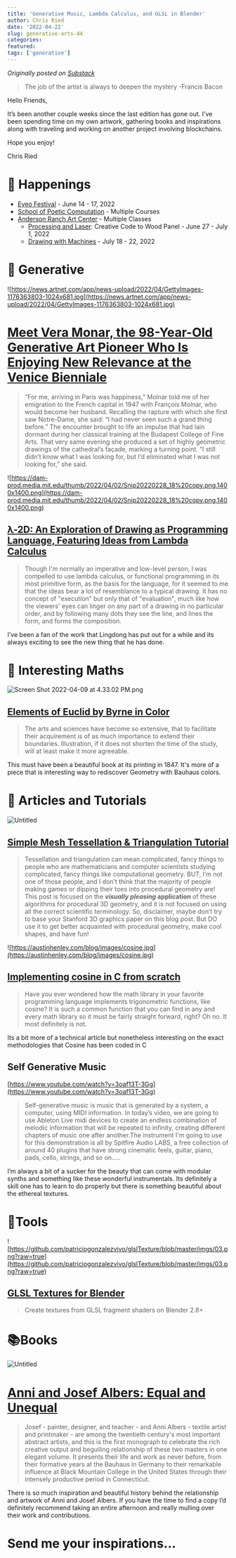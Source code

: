 ```yaml
---
title: 'Generative Music, Lambda Calculus, and GLSL in Blender'
author: Chris Ried
date: '2022-04-22'
slug: generative-arts-44
categories: 
featured: 
tags: ['generative']
---
```


_Originally posted on [Substack](https://generative.substack.com/p/generative-music-lambda-calculus)_

> The job of the artist is always to deepen the mystery -Francis Bacon
> 

Hello Friends, 

It’s been another couple weeks since the last edition has gone out. I’ve been spending time on my own artwork, gathering books and inspirations along with traveling and working on another  project involving blockchains. 

Hope you enjoy! 

Chris Ried

# 📰 Happenings

- [Eyeo Festival](https://eyeofestival.com/) - June 14 - 17, 2022
- [School of Poetic Computation](https://sfpc.study/) - Multiple Courses
- [Anderson Ranch Art Center](https://www.andersonranch.org/workshops/) - Multiple Classes
    - [Processing and Laser](https://www.andersonranch.org/workshops/?pn=3): Creative Code to Wood Panel - June 27 - July 1, 2022
    - [Drawing with Machines](https://www.andersonranch.org/workshops/workshop/drawing-with-machines-p0735-22/) - July 18 - 22, 2022

# 📸 Generative

![https://news.artnet.com/app/news-upload/2022/04/GettyImages-1176363803-1024x681.jpg](https://news.artnet.com/app/news-upload/2022/04/GettyImages-1176363803-1024x681.jpg)

# [Meet Vera Monar, the 98-Year-Old Generative Art Pioneer Who Is Enjoying New Relevance at the Venice Bienniale](https://news.artnet.com/art-world/vera-molnar-venice-biennale-2098046)

> “For me, arriving in Paris was happiness,” Molnár told me of her emigration to the French capital in 1947 with François Molnar, who would become her husband. Recalling the rapture with which she first saw Notre-Dame, she said: “I had never seen such a grand thing before.” The encounter brought to life an impulse that had lain dormant during her classical training at the Budapest College of Fine Arts. That very same evening she produced a set of highly geometric drawings of the cathedral’s façade, marking a turning point. “I still didn’t know what I was looking for, but I’d eliminated what I was not looking for,” she said.
> 

![https://dam-prod.media.mit.edu/thumb/2022/04/02/Snip20220228_18%20copy.png.1400x1400.png](https://dam-prod.media.mit.edu/thumb/2022/04/02/Snip20220228_18%20copy.png.1400x1400.png)

## ****[λ-2D: An Exploration of Drawing as Programming Language, Featuring Ideas from Lambda Calculus](https://www.media.mit.edu/projects/2d-an-exploration-of-drawing-as-programming-language-featuring-ideas-from-lambda-calculus/overview/)****

> Though I'm normally an imperative and low-level person, I was compelled to use lambda calculus, or functional programming in its most primitive form, as the basis for the language, for it seemed to me that the ideas bear a lot of resemblance to a typical drawing. It has no concept of "execution" but only that of "evaluation", much like how the viewers' eyes can linger on any part of a drawing in no particular order, and by following many dots they see the line, and lines the form, and forms the composition.
> 

I’ve been a fan of the work that Lingdong has put out for a while and its always exciting to see the new thing that he has done. 

# 🚤 Interesting Maths

![Screen Shot 2022-04-09 at 4.33.02 PM.png](https://s3-us-west-2.amazonaws.com/secure.notion-static.com/75677a56-d575-459b-a8c5-6d005cd7e5e6/Screen_Shot_2022-04-09_at_4.33.02_PM.png)

## [Elements of Euclid by Byrne in Color](https://archive.org/details/firstsixbooksofe00byrn/page/54/mode/2up)

> The arts and sciences have become so extensive, that to facilitate their acquirement is of as much importance to extend their boundaries. Illustration, if it does not shorten the time of the study, will at least make it more agreeable.
> 

This must have been a beautiful book at its printing in 1847. It's more of a piece that is interesting way to rediscover Geometry with Bauhaus colors. 

# 🔖 Articles and Tutorials

![Untitled](https://s3-us-west-2.amazonaws.com/secure.notion-static.com/4979e134-f6a8-4498-b19d-ee5904b86794/Untitled.png)

## ****[Simple Mesh Tessellation & Triangulation Tutorial](https://lindenreidblog.com/2017/12/03/simple-mesh-tessellation-triangulation-tutorial/)****

> Tessellation and triangulation can mean complicated, fancy things to people who are mathematicians and computer scientists studying complicated, fancy things like computational geometry. BUT, I’m not one of those people, and I don’t think that the majority of people making games or dipping their toes into procedural geometry are! This post is focused on the ***visually pleasing* application** of these algorithms for procedural 3D geometry, and it is not focused on using all the correct scientific terminology. So, disclaimer, maybe don’t try to base your Stanford 3D graphics paper on this blog post. But DO use it to get better acquainted with procedural geometry, make cool shapes, and have fun!
> 

![https://austinhenley.com/blog/images/cosine.jpg](https://austinhenley.com/blog/images/cosine.jpg)

## **[Implementing cosine in C from scratch](https://austinhenley.com/blog/cosine.html)**

> Have you ever wondered how the math library in your favorite programming language implements trigonometric functions, like cosine? It is such a common function that you can find in any and every math library so it must be fairly straight forward, right? Oh no. It most definitely is not.
> 

Its a bit more of a technical article but nonetheless interesting on the exact methodologies that Cosine has been coded in C 

## Self Generative Music

[https://www.youtube.com/watch?v=3oaf13T-3Gg](https://www.youtube.com/watch?v=3oaf13T-3Gg)

> Self-generative music is music that is generated by a system, a computer, using MIDI information. In today’s video, we are going to use Ableton Live midi devices to create an endless combination of melodic information that will be repeated to infinity, creating different chapters of music one after another.The instrument I'm going to use for this demonstration is all by Spitfire Audio LABS, a free collection of around 40 plugins that have strong cinematic feels, guitar, piano, pads, cello, strings, and so on…..
> 

I’m always a bit of a sucker for the beauty that can come with modular synths and something like these wonderful instrumentals. Its definitely a skill one has to learn to do properly but there is something beautiful about the ethereal textures.  

# 🔨Tools

![https://github.com/patriciogonzalezvivo/glslTexture/blob/master/imgs/03.png?raw=true](https://github.com/patriciogonzalezvivo/glslTexture/blob/master/imgs/03.png?raw=true)

## [GLSL Textures for Blender](https://github.com/patriciogonzalezvivo/glslTexture)

> Create textures from GLSL fragment shaders on Blender 2.8+
> 

# 📚Books

![Untitled](https://s3-us-west-2.amazonaws.com/secure.notion-static.com/94a9d58b-d602-4433-9d09-3f133a9f8036/Untitled.png)

# **[Anni and Josef Albers: Equal and Unequal](https://www.amazon.com/Anni-Josef-Albers-Equal-Unequal/dp/1838661425/ref=sr_1_1?crid=3PXIUK6LC89ML&keywords=anni+and+josef+albers&qid=1649537288&sprefix=anni+and+josef+albers%2Caps%2C64&sr=8-1)**

> Josef - painter, designer, and teacher - and Anni Albers - textile artist and printmaker - are among the twentieth century's most important abstract artists, and this is the first monograph to celebrate the rich creative output and beguiling relationship of these two masters in one elegant volume. It presents their life and work as never before, from their formative years at the Bauhaus in Germany to their remarkable influence at Black Mountain College in the United States through their intensely productive period in Connecticut.
> 

There is so much inspiration and beautiful history behind the relationship and artwork of Anni and Josef Albers. If you have the time to find a copy I’d definitely recommend taking an entire afternoon and really mulling over their work and contributions. 

# Send me your inspirations...